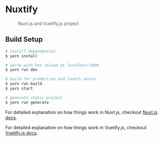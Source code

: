 # Nuxtify

> Nuxt.js and Vuetify.js project

## Build Setup

``` bash
# install dependencies
$ yarn install

# serve with hot reload at localhost:3000
$ yarn run dev

# build for production and launch server
$ yarn run build
$ yarn start

# generate static project
$ yarn run generate
```

For detailed explanation on how things work in Nuxt.js, checkout [Nuxt.js docs](https://nuxtjs.org).

For detailed explanation on how things work in Vuetify.js, checkout [Vuetify.js docs](https://vuetifyjs.com).
